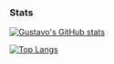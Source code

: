 ### Stats

[![Gustavo's GitHub stats](https://github-readme-stats.vercel.app/api?username=gustavobarretto)](https://github.com/gustavobarretto/github-readme-stats)

[![Top Langs](https://github-readme-stats.vercel.app/api/top-langs/?username=gustavobarretto)](https://github.com/anuraghazra/github-readme-stats)
